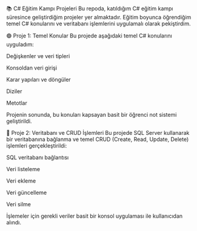 📚 C# Eğitim Kampı Projeleri
Bu repoda, katıldığım C# eğitim kampı süresince geliştirdiğim projeler yer almaktadır. Eğitim boyunca öğrendiğim temel C# konularını ve veritabanı işlemlerini uygulamalı olarak pekiştirdim.

🟢 Proje 1: Temel Konular
Bu projede aşağıdaki temel C# konularını uyguladım:

Değişkenler ve veri tipleri

Konsoldan veri girişi

Karar yapıları ve döngüler

Diziler

Metotlar

Projenin sonunda, bu konuları kapsayan basit bir öğrenci not sistemi geliştirildi.

🔵 Proje 2: Veritabanı ve CRUD İşlemleri
Bu projede SQL Server kullanarak bir veritabanına bağlanma ve temel CRUD (Create, Read, Update, Delete) işlemleri gerçekleştirildi:

SQL veritabanı bağlantısı

Veri listeleme

Veri ekleme

Veri güncelleme

Veri silme

İşlemeler için gerekli veriler basit bir konsol uygulaması ile kullanıcıdan alındı.
